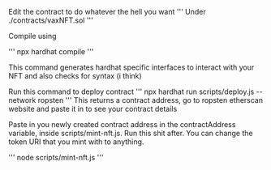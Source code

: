 Edit the contract to do whatever the hell you want
'''
Under ./contracts/vaxNFT.sol
'''

Compile using

'''
npx hardhat compile
'''

This command generates hardhat specific interfaces to interact with your NFT and also checks for syntax (i think)

Run this command to deploy contract
'''
npx hardhat run scripts/deploy.js --network ropsten
'''
This returns a contract address, go to ropsten etherscan website and paste it in to see your contract details


Paste in you newly created contract address in the contractAddress variable, inside scripts/mint-nft.js. Run this shit after. You can change the token URI that you mint with to anything.

'''
node scripts/mint-nft.js 
'''

